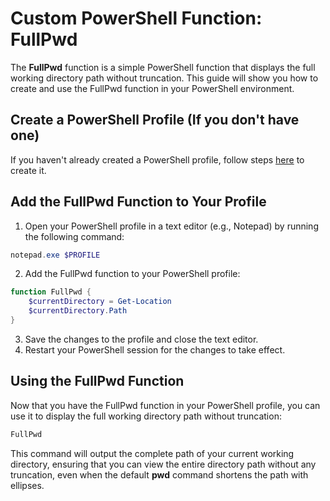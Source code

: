 # Custom PowerShell Function: FullPwd

The **FullPwd** function is a simple PowerShell function that displays the full working directory path without truncation. This guide will show you how to create and use the FullPwd function in your PowerShell environment.

## Create a PowerShell Profile (If you don't have one)

If you haven't already created a PowerShell profile, follow steps [here](https://github.com/Seppohto/OllieOver/blob/main/Creating%20a%20PowerShell%20Profile%20and%20Adding%20a%20HelloWorld%20Function.md) to create it.

## Add the FullPwd Function to Your Profile

1. Open your PowerShell profile in a text editor (e.g., Notepad) by running the following command:
```powershell
notepad.exe $PROFILE
```
2. Add the FullPwd function to your PowerShell profile:
```powershell
function FullPwd {
    $currentDirectory = Get-Location
    $currentDirectory.Path
}
```
3. Save the changes to the profile and close the text editor.
4. Restart your PowerShell session for the changes to take effect.

## Using the FullPwd Function

Now that you have the FullPwd function in your PowerShell profile, you can use it to display the full working directory path without truncation:

```powershell
FullPwd
```

This command will output the complete path of your current working directory, ensuring that you can view the entire directory path without any truncation, even when the default **pwd** command shortens the path with ellipses.